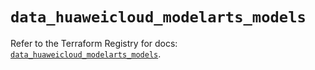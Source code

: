 # `data_huaweicloud_modelarts_models`

Refer to the Terraform Registry for docs: [`data_huaweicloud_modelarts_models`](https://registry.terraform.io/providers/huaweicloud/huaweicloud/1.71.1/docs/data-sources/modelarts_models).
